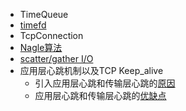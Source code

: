 * TimeQueue
 * [timefd](https://www.cnblogs.com/wenqiang/p/6698371.html)
* TcpConnection
 * [Nagle算法](https://blog.csdn.net/sinat_35261315/article/details/79392116)
 * [scatter/gather I/O](https://blog.csdn.net/u012432778/article/details/47323805)
 * 应用层心跳机制以及TCP Keep_alive
   * 引入应用层心跳和传输层心跳的[原因](https://blog.csdn.net/bjrxyz/article/details/71076442)
   * 应用层心跳和传输层心跳的[优缺点](https://blog.csdn.net/chrisnotfound/article/details/80112736)
 
